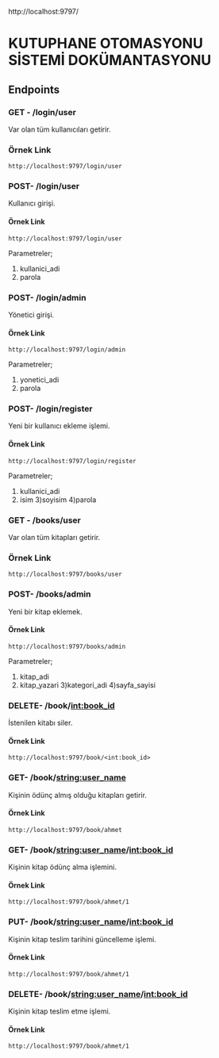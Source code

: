 http://localhost:9797/

# KUTUPHANE OTOMASYONU SİSTEMİ DOKÜMANTASYONU


## Endpoints 


### GET \- /login/user

Var olan tüm kullanıcıları getirir.

### Örnek Link

`http://localhost:9797/login/user`



### POST\- /login/user

Kullanıcı girişi.

#### Örnek Link

`http://localhost:9797/login/user`

Parametreler;
1) kullanici_adi
2) parola


### POST\- /login/admin

Yönetici girişi.

#### Örnek Link

`http://localhost:9797/login/admin`

Parametreler;
1) yonetici_adi
2) parola



### POST\- /login/register

Yeni bir kullanıcı ekleme işlemi.

#### Örnek Link

`http://localhost:9797/login/register`

Parametreler;
1) kullanici_adi
2) isim
3)soyisim
4)parola



### GET \- /books/user

Var olan tüm kitapları getirir.

### Örnek Link

`http://localhost:9797/books/user`




### POST\- /books/admin

Yeni bir kitap eklemek.

#### Örnek Link

`http://localhost:9797/books/admin`

Parametreler;
1) kitap_adi
2) kitap_yazari
3)kategori_adi
4)sayfa_sayisi



### DELETE\- /book/<int:book_id>

İstenilen kitabı siler.


#### Örnek Link

`http://localhost:9797/book/<int:book_id>`




### GET\- /book/<string:user_name>

Kişinin ödünç almış olduğu kitapları getirir.

#### Örnek Link

`http://localhost:9797/book/ahmet`



### GET\- /book/<string:user_name>/<int:book_id>

Kişinin kitap ödünç alma işlemini.

#### Örnek Link

`http://localhost:9797/book/ahmet/1`



### PUT\- /book/<string:user_name>/<int:book_id>

Kişinin kitap teslim tarihini güncelleme işlemi.

#### Örnek Link

`http://localhost:9797/book/ahmet/1`


### DELETE\- /book/<string:user_name>/<int:book_id>

Kişinin kitap teslim etme işlemi.

#### Örnek Link

`http://localhost:9797/book/ahmet/1`